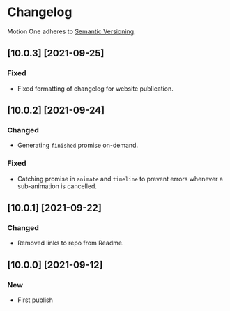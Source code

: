 # Changelog

Motion One adheres to [Semantic Versioning](http://semver.org/).

## [10.0.3] [2021-09-25]

### Fixed

- Fixed formatting of changelog for website publication.

## [10.0.2] [2021-09-24]

### Changed

- Generating `finished` promise on-demand.

### Fixed

- Catching promise in `animate` and `timeline` to prevent errors whenever a sub-animation is cancelled.

## [10.0.1] [2021-09-22]

### Changed

- Removed links to repo from Readme.

## [10.0.0] [2021-09-12]

### New

- First publish
